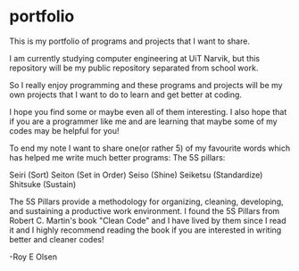 # portfolio
This is my portfolio of programs and projects that I want to share. 

I am currently studying computer engineering at UiT Narvik, but this repository will be my public repository separated from school work.

So I really enjoy programming and these programs and projects will be my own projects that I want to do to learn and get better at coding.

I hope you find some or maybe even all of them interesting.
I also hope that if you are a programmer like me and are learning that maybe some of my codes may be helpful for you!

To end my note I want to share one(or rather 5) of my favourite words which has helped me write much better programs:
The 5S pillars:

Seiri     (Sort)
Seiton    (Set in Order)
Seiso     (Shine)
Seiketsu  (Standardize)
Shitsuke  (Sustain)

The 5S Pillars provide a methodology for organizing, cleaning, developing, and sustaining a productive work environment. 
I found the 5S Pillars from Robert C. Martin's book "Clean Code" and I have lived by them since I read it
and I highly recommend reading the book if you are interested in writing better and cleaner codes!

-Roy E Olsen

